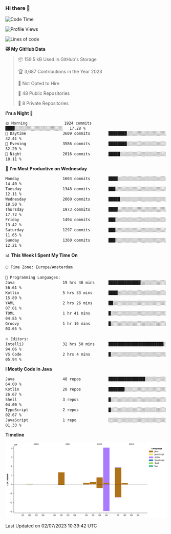 ### Hi there 👋


<!--START_SECTION:waka-->
![Code Time](http://img.shields.io/badge/Code%20Time-3%2C308%20hrs%2044%20mins-blue)

![Profile Views](http://img.shields.io/badge/Profile%20Views-113-blue)

![Lines of code](https://img.shields.io/badge/From%20Hello%20World%20I%27ve%20Written-8.5%20million%20lines%20of%20code-blue)

**🐱 My GitHub Data** 

> 📦 159.5 kB Used in GitHub's Storage 
 > 
> 🏆 3,687 Contributions in the Year 2023
 > 
> 🚫 Not Opted to Hire
 > 
> 📜 48 Public Repositories 
 > 
> 🔑 8 Private Repositories 
 > 
**I'm a Night 🦉** 

```text
🌞 Morning                1924 commits        ████░░░░░░░░░░░░░░░░░░░░░   17.28 % 
🌆 Daytime                3609 commits        ████████░░░░░░░░░░░░░░░░░   32.41 % 
🌃 Evening                3586 commits        ████████░░░░░░░░░░░░░░░░░   32.20 % 
🌙 Night                  2016 commits        █████░░░░░░░░░░░░░░░░░░░░   18.11 % 
```
📅 **I'm Most Productive on Wednesday** 

```text
Monday                   1603 commits        ████░░░░░░░░░░░░░░░░░░░░░   14.40 % 
Tuesday                  1348 commits        ███░░░░░░░░░░░░░░░░░░░░░░   12.11 % 
Wednesday                2060 commits        █████░░░░░░░░░░░░░░░░░░░░   18.50 % 
Thursday                 1973 commits        ████░░░░░░░░░░░░░░░░░░░░░   17.72 % 
Friday                   1494 commits        ███░░░░░░░░░░░░░░░░░░░░░░   13.42 % 
Saturday                 1297 commits        ███░░░░░░░░░░░░░░░░░░░░░░   11.65 % 
Sunday                   1360 commits        ███░░░░░░░░░░░░░░░░░░░░░░   12.21 % 
```


📊 **This Week I Spent My Time On** 

```text
🕑︎ Time Zone: Europe/Amsterdam

💬 Programming Languages: 
Java                     19 hrs 46 mins      ██████████████░░░░░░░░░░░   56.61 % 
Kotlin                   5 hrs 33 mins       ████░░░░░░░░░░░░░░░░░░░░░   15.89 % 
YAML                     2 hrs 26 mins       ██░░░░░░░░░░░░░░░░░░░░░░░   07.01 % 
TOML                     1 hr 41 mins        █░░░░░░░░░░░░░░░░░░░░░░░░   04.85 % 
Groovy                   1 hr 16 mins        █░░░░░░░░░░░░░░░░░░░░░░░░   03.65 % 

🔥 Editors: 
IntelliJ                 32 hrs 50 mins      ████████████████████████░   94.06 % 
VS Code                  2 hrs 4 mins        █░░░░░░░░░░░░░░░░░░░░░░░░   05.94 % 
```

**I Mostly Code in Java** 

```text
Java                     48 repos            ████████████████░░░░░░░░░   64.00 % 
Kotlin                   20 repos            ███████░░░░░░░░░░░░░░░░░░   26.67 % 
Shell                    3 repos             █░░░░░░░░░░░░░░░░░░░░░░░░   04.00 % 
TypeScript               2 repos             █░░░░░░░░░░░░░░░░░░░░░░░░   02.67 % 
JavaScript               1 repo              ░░░░░░░░░░░░░░░░░░░░░░░░░   01.33 % 
```



**Timeline**

![Lines of Code chart](https://raw.githubusercontent.com/powercasgamer/powercasgamer/master/assets/bar_graph.png)


 Last Updated on 02/07/2023 10:39:42 UTC
<!--END_SECTION:waka-->
